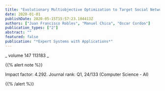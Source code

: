 ```yaml
---
title: "Evolutionary Multiobjective Optimization to Target Social Network Influentials in Viral Marketing"
date: 2020-01-01
publishDate: 2020-05-15T15:57:23.104413Z
authors: ["Juan Francisco Robles", "Manuel Chica", "Oscar Cordon"]
publication_types: ["2"]
abstract: ""
featured: false
publication: "*Expert Systems with Applications*"
---
```



_ volume 147 113183 _


{{% alert note %}}

Impact factor: 4.292. Journal rank: Q1, 24/133 (Computer Science - AI)

{{% /alert %}}


